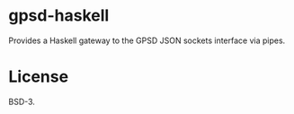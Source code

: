# gpsd-haskell

Provides a Haskell gateway to the GPSD JSON sockets interface via pipes.

# License

BSD-3.
